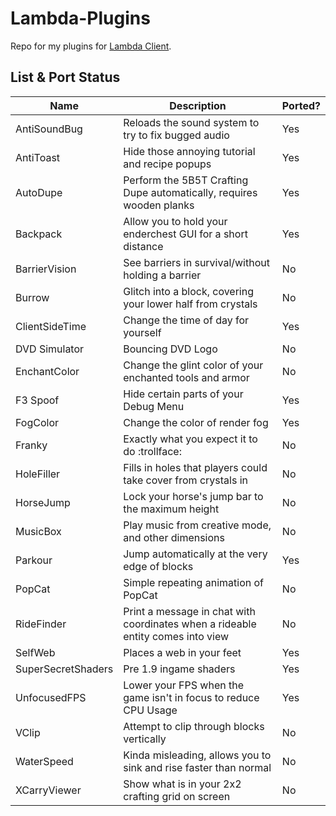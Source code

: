 # Lambda-Plugins
Repo for my plugins for [Lambda Client](https://github.com/Lambda-client/Lambda).

## List & Port Status

| Name | Description | Ported? |
| ---- | ----------- | ------- |
| AntiSoundBug | Reloads the sound system to try to fix bugged audio | Yes |
| AntiToast | Hide those annoying tutorial and recipe popups | Yes |
| AutoDupe | Perform the 5B5T Crafting Dupe automatically, requires wooden planks | Yes |
| Backpack | Allow you to hold your enderchest GUI for a short distance | Yes |
| BarrierVision | See barriers in survival/without holding a barrier | No |
| Burrow | Glitch into a block, covering your lower half from crystals | No |
| ClientSideTime | Change the time of day for yourself | Yes |
| DVD Simulator | Bouncing DVD Logo | No |
| EnchantColor | Change the glint color of your enchanted tools and armor | No |
| F3 Spoof | Hide certain parts of your Debug Menu | Yes |
| FogColor | Change the color of render fog | Yes |
| Franky | Exactly what you expect it to do :trollface: | No |
| HoleFiller | Fills in holes that players could take cover from crystals in | No |
| HorseJump | Lock your horse's jump bar to the maximum height | No |
| MusicBox | Play music from creative mode, and other dimensions | No |
| Parkour | Jump automatically at the very edge of blocks | Yes |
| PopCat | Simple repeating animation of PopCat | No |
| RideFinder | Print a message in chat with coordinates when a rideable entity comes into view | No |
| SelfWeb | Places a web in your feet | Yes |
| SuperSecretShaders | Pre 1.9 ingame shaders | Yes |
| UnfocusedFPS | Lower your FPS when the game isn't in focus to reduce CPU Usage | Yes |
| VClip | Attempt to clip through blocks vertically | No |
| WaterSpeed | Kinda misleading, allows you to sink and rise faster than normal | No |
| XCarryViewer | Show what is in your 2x2 crafting grid on screen | No |

